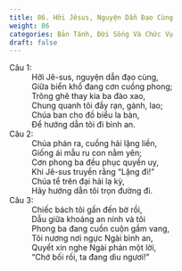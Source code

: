 ```yaml
---
title: 86. Hỡi Jêsus, Nguyện Dẫn Đạo Cùng
weight: 86
categories: Bản Tánh, Đời Sống Và Chức Vụ
draft: false
---
```

<dl><dt>Câu 1:</dt><dd data-verse="1">Hỡi Jê-sus, nguyện dẫn đạo cùng, <br/>Giữa biển khổ đang cơn cuồng phong; <br/>Trông ghê thay kia ba đào xao, <br/>Chung quanh tôi đầy rạn, gành, lao; <br/>Chúa ban cho đồ biểu la bàn, <br/>Để hướng dẫn tôi đi bình an. </dd><dt>Câu 2:</dt><dd data-verse="2">Chúa phán ra, cuồng hải lặng liền, <br/>Giống ái mẫu ru con nằm yên; <br/>Cơn phong ba đều phục quyền uy, <br/>Khi Jê-sus truyền rằng “Lặng đi!” <br/>Chúa tể trên đại hải lạ kỳ, <br/>Hãy hướng dẫn tôi trọn đường đi. </dd><dt>Câu 3:</dt><dd data-verse="3">Chiếc bách tôi gần đến bờ rồi, <br/>Dẫu giữa khoảng an ninh và tôi <br/>Phong ba đang cuồn cuộn gầm vang, <br/>Tôi nương nơi ngực Ngài bình an, <br/>Quyết xin nghe Ngài phán một lời, <br/>“Chớ bối rối, ta đang dìu ngươi!” </dd></dl>